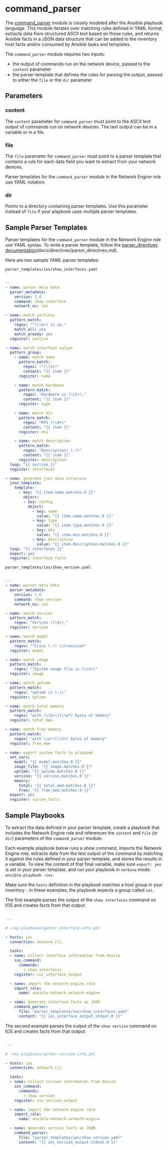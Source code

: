 # command_parser

The [command_parser](https://github.com/ansible-network/network-engine/blob/devel/library/command_parser.py)
module is closely modeled after the Ansible playbook language.
This module iterates over matching rules defined in YAML format, extracts data from structured ASCII text based on those rules,
and returns Ansible facts in a JSON data structure that can be added to the inventory host facts and/or consumed by Ansible tasks and templates.

The `command_parser` module requires two inputs: 
 - the output of commands run on the network device, passed to the `content` parameter
 - the parser template that defines the rules for parsing the output, passed to either the `file` or the `dir` parameter

## Parameters

### content

The `content` parameter for `command_parser` must point to the ASCII text output of commands run on network devices. The text output can be in a variable or in a file.


### file

The `file` parameter for `command_parser` must point to a parser template that contains a rule for each data field you want to extract from your network devices.

Parser templates for the `command_parser` module in the Network Engine role use YAML notation.


### dir

Points to a directory containing parser templates. Use this parameter instead of `file` if your playbook uses multiple parser templates.

## Sample Parser Templates

Parser templates for the `command_parser` module in the Network Engine role use YAML syntax.
To write a parser template, follow the [parser_directives documentation](../directives/parser_directives.md)(docs/directives/parser_directives.md).

Here are two sample YAML parser templates:

`parser_templates/ios/show_interfaces.yaml`
```yaml

---
- name: parser meta data
  parser_metadata:
    version: 1.0
    command: show interface
    network_os: ios

- name: match sections
  pattern_match:
    regex: "^(\\S+) is up,"
    match_all: yes
    match_greedy: yes
  register: section

- name: match interface values
  pattern_group:
    - name: match name
      pattern_match:
        regex: "^(\\S+)"
        content: "{{ item }}"
      register: name

    - name: match hardware
      pattern_match:
        regex: "Hardware is (\\S+),"
        content: "{{ item }}"
      register: type

    - name: match mtu
      pattern_match:
        regex: "MTU (\\d+)"
        content: "{{ item }}"
      register: mtu

    - name: match description
      pattern_match:
        regex: "Description: (.*)"
        content: "{{ item }}"
      register: description
  loop: "{{ section }}"
  register: interfaces

- name: generate json data structure
  json_template:
    template:
      - key: "{{ item.name.matches.0 }}"
        object:
        - key: config
          object:
            - key: name
              value: "{{ item.name.matches.0 }}"
            - key: type
              value: "{{ item.type.matches.0 }}"
            - key: mtu
              value: "{{ item.mtu.matches.0 }}"
            - key: description
              value: "{{ item.description.matches.0 }}"
  loop: "{{ interfaces }}"
  export: yes
  register: interface_facts

```

`parser_templates/ios/show_version.yaml`

```yaml

---
- name: parser meta data
  parser_metadata:
    version: 1.0
    command: show version
    network_os: ios

- name: match version
  pattern_match:
    regex: "Version (\\S+),"
  register: version

- name: match model
  pattern_match:
    regex: "^Cisco (.+) \\(revision"
  register: model

- name: match image
  pattern_match:
    regex: "^System image file is (\\S+)"
  register: image

- name: match uptime
  pattern_match:
    regex: "uptime is (.+)"
  register: uptime

- name: match total memory
  pattern_match:
    regex: "with (\\S+)/(\\w*) bytes of memory"
  register: total_mem

- name: match free memory
  pattern_match:
    regex: "with \\w*/(\\S+) bytes of memory"
  register: free_mem

- name: export system facts to playbook
  set_vars:
    model: "{{ model.matches.0 }}"
    image_file: "{{ image.matches.0 }}"
    uptime: "{{ uptime.matches.0 }}"
    version: "{{ version.matches.0 }}"
    memory:
      total: "{{ total_mem.matches.0 }}"
      free: "{{ free_mem.matches.0 }}"
  export: yes
  register: system_facts

```

## Sample Playbooks

To extract the data defined in your parser template, create a playbook that includes the Network Engine role and references the `content` and `file` (or `dir`) parameters of the `command_parser` module.

Each example playbook below runs a show command, imports the Network Engine role, extracts data from the text output of the command by matching it against the rules defined
in your parser template, and stores the results in a variable. To view the content of that final variable, make sure `export: yes` is set in your parser template, and run your playbook in `verbose` mode: `ansible-playbook -vvv`.

Make sure the `hosts` definition in the playbook matches a host group in your inventory - in these examples, the playbook expects a group called `ios`.

The first example parses the output of the `show interfaces` command on IOS and creates facts from that output:

```yaml

---

# ~/my-playbooks/gather-interface-info.yml

- hosts: ios
  connection: network_cli

  tasks:
  - name: Collect interface information from device
    ios_command:
      commands:
        - show interfaces
    register: ios_interface_output

  - name: import the network-engine role
    import_role:
      name: ansible-network.network-engine

  - name: Generate interface facts as JSON
    command_parser:
      file: "parser_templates/ios/show_interfaces.yaml"
      content: "{{ ios_interface_output.stdout.0 }}"

```

The second example parses the output of the `show version` command on IOS and creates facts from that output:

```yaml

---

# ~/my-playbooks/gather-version-info.yml

- hosts: ios
  connection: network_cli

  tasks:
  - name: Collect version information from device
    ios_command:
      commands: 
        - show version
    register: ios_version_output

  - name: import the network-engine role
    import_role:
      name: ansible-network.network-engine

  - name: Generate version facts as JSON
    command_parser:
      file: "parser_templates/ios/show_version.yaml"
      content: "{{ ios_version_output.stdout.0 }}"

```
